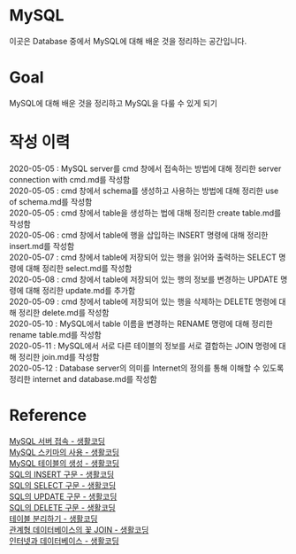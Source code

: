 # MySQL  
  
이곳은 Database 중에서 MySQL에 대해 배운 것을 정리하는 공간입니다.  
  
# Goal
  
MySQL에 대해 배운 것을 정리하고 MySQL을 다룰 수 있게 되기  
  
# 작성 이력
  
2020-05-05 : MySQL server를 cmd 창에서 접속하는 방법에 대해 정리한 server connection with cmd.md를 작성함  
2020-05-05 : cmd 창에서 schema를 생성하고 사용하는 방법에 대해 정리한 use of schema.md를 작성함  
2020-05-05 : cmd 창에서 table을 생성하는 법에 대해 정리한 create table.md를 작성함  
2020-05-06 : cmd 창에서 table에 행을 삽입하는 INSERT 명령에 대해 정리한 insert.md를 작성함  
2020-05-07 : cmd 창에서 table에 저장되어 있는 행을 읽어와 출력하는 SELECT 명령에 대해 정리한 select.md를 작성함  
2020-05-08 : cmd 창에서 table에 저장되어 있는 행의 정보를 변경하는 UPDATE 명령에 대해 정리한 update.md를 추가함  
2020-05-09 : cmd 창에서 table에 저장되어 있는 행을 삭제하는 DELETE 명령에 대해 정리한 delete.md를 작성함  
2020-05-10 : MySQL에서 table 이름을 변경하는 RENAME 명령에 대해 정리한 rename table.md를 작성함  
2020-05-11 : MySQL에서 서로 다른 테이블의 정보를 서로 결합하는 JOIN 명령에 대해 정리한 join.md를 작성함  
2020-05-12 : Database server의 의미를 Internet의 정의를 통해 이해할 수 있도록 정리한 internet and database.md를 작성함  
  
# Reference
  
<a href = "https://opentutorials.org/course/3161/19534" target = "_blank">MySQL 서버 접속 - 생활코딩</a>  
<a href = "https://opentutorials.org/course/3161/19535" target = "_blank">MySQL 스키마의 사용 - 생활코딩</a>  
<a href = "https://opentutorials.org/course/3161/19537" target = "_blank">MySQL 테이블의 생성 - 생활코딩</a>  
<a href = "https://opentutorials.org/course/3161/19539" target = "_blank">SQL의 INSERT 구문 - 생활코딩</a>  
<a href = "https://opentutorials.org/course/3161/19540" target = "_blank">SQL의 SELECT 구문 - 생활코딩</a>  
<a href = "https://opentutorials.org/course/3161/19541" target = "_blank">SQL의 UPDATE 구문 - 생활코딩</a>  
<a href = "https://opentutorials.org/course/3161/19542" target = "_blank">SQL의 DELETE 구문 - 생활코딩</a>  
<a href = "https://opentutorials.org/course/3161/19521" target = "_blank">테이블 분리하기 - 생활코딩</a>  
<a href = "https://opentutorials.org/course/3161/19545" target = "_blank">관계형 데이터베이스의 꽃 JOIN - 생활코딩</a>  
<a href = "https://opentutorials.org/course/3161/19546" target = "_blank">인터넷과 데이터베이스 - 생활코딩</a>  
